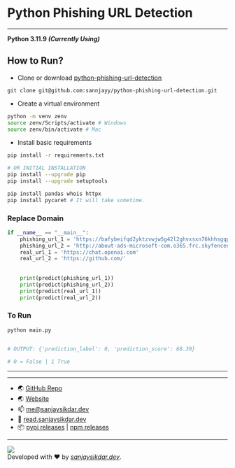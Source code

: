 # Python Phishing URL Detection
---
**Python 3.11.9 _(Currently Using)_**


## How to Run?

- Clone or download [python-phishing-url-detection](https://github.com/sannjayy/python-phishing-url-detection) 

`git clone git@github.com:sannjayy/python-phishing-url-detection.git`


- Create a virtual environment
```bash
python -m venv zenv
source zenv/Scripts/activate # Windows
source zenv/bin/activate # Mac
```


- Install basic requirements
```bash
pip install -r requirements.txt

# OR INITIAL INSTALLATION 
pip install --upgrade pip
pip install --upgrade setuptools

pip install pandas whois httpx
pip install pycaret # It will take sometime.
```

### Replace Domain

```python
if __name__ == "__main__": 
    phishing_url_1 = 'https://bafybeifqd2yktzvwjw5g42l2ghvxsxn76khhsgqpkaqfdhnqf3kiuiegw4.ipfs.dweb.link/'
    phishing_url_2 = 'http://about-ads-microsoft-com.o365.frc.skyfencenet.com'
    real_url_1 = 'https://chat.openai.com'
    real_url_2 = 'https://github.com/'
    
    
    print(predict(phishing_url_1))
    print(predict(phishing_url_2))
    print(predict(real_url_1))
    print(predict(real_url_2))
```

### To Run

```bash
python main.py


# OUTPUT: {'prediction_label': 0, 'prediction_score': 68.39} 

# 0 = False | 1 True
```




--- 
---

- 🌏 [GitHub Repo](https://github.com/sannjayy/python-phishing-url-detection) 
- 🌏 [Website](https://www.sanjaysikdar.dev) 
- 📫 <me@sanjaysikdar.dev>
- 📖 [read.sanjaysikdar.dev](https://read.sanjaysikdar.dev)
- 📦 [pypi releases](https://pypi.org/user/sannjayy/) | [npm releases](https://www.npmjs.com/~sannjayy)

---

[![](https://img.shields.io/github/followers/sannjayy?style=social)](https://github.com/sannjayy)  
Developed with ❤️ by *[sanjaysikdar.dev](https://www.sanjaysikdar.dev)*.